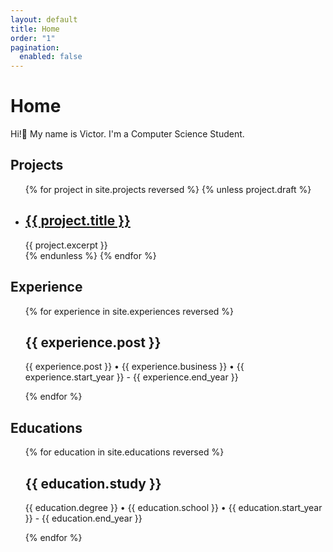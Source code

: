 ```yaml
---
layout: default
title: Home
order: "1"
pagination:
  enabled: false
---
```


# Home

Hi!👋️ My name is Victor.
I'm a Computer Science Student.

## Projects

<ul class="projects finished">
{% for project in site.projects reversed %}
    {% unless project.draft %}
        <li class="project">
            <h2>
                <a class="name" href="{{ project.url | relative_url }}">
                    {{ project.title }}
                </a>
            </h2>
            {{ project.excerpt }}
        </li>
    {% endunless %}
{% endfor %}
</ul>

## Experience

<ul class="experiences finished" style="list-style: none;">
{% for experience in site.experiences reversed %}
        <li class="experience">
            <h2>{{ experience.post }}</h2>
            <p>{{ experience.post }} • {{ experience.business }} • {{ experience.start_year }} - {{ experience.end_year }}</p>
        </li>
{% endfor %}
</ul>

## Educations

<ul class="educations finished" style="list-style: none;">
{% for education in site.educations reversed %}
        <li class="education">
            <h2>{{ education.study }}</h2>
            <p>{{ education.degree }} • {{ education.school }} • {{ education.start_year }} - {{ education.end_year }}</p>
        </li>
{% endfor %}
</ul>
